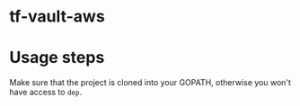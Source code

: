 # tf-vault-aws

# Usage steps
Make sure that the project is cloned into your GOPATH, otherwise you won't have access to `dep`.
